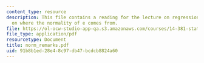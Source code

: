 ```yaml
---
content_type: resource
description: This file contains a reading for the lecture on regression in large samples
  on where the normality of e comes from.
file: https://ol-ocw-studio-app-qa.s3.amazonaws.com/courses/14-381-statistical-method-in-economics-fall-2006/91b8b1ed28e48c97db47bcdcb8824a60_norm_remarks.pdf
file_type: application/pdf
resourcetype: Document
title: norm_remarks.pdf
uid: 91b8b1ed-28e4-8c97-db47-bcdcb8824a60
---
```

